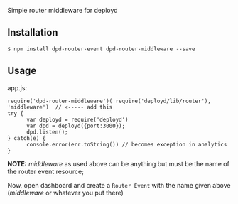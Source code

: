 Simple router middleware for deployd

## Installation

````
$ npm install dpd-router-event dpd-router-middleware --save
````

## Usage

app.js:
````
require('dpd-router-middleware')( require('deployd/lib/router'), 'middleware')  // <----- add this
try {
      var deployd = require('deployd')
      var dpd = deployd({port:3000});
      dpd.listen();
} catch(e) {
      console.error(err.toString()) // becomes exception in analytics 
}
````
**NOTE:** *middleware* as used above can be anything but must be the name of the router event resource;

Now, open dashboard and create a `Router Event` with the name given above (*middleware* or whatever you put there)
